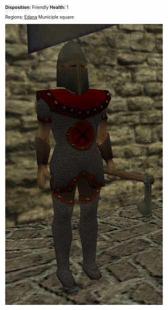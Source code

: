 **Disposition:** Friendly
**Health:** 1

Regions:
	[Edana](../Edana.md)
		Municiple square

![](../../../articleassets/npc/npc-guard.png)